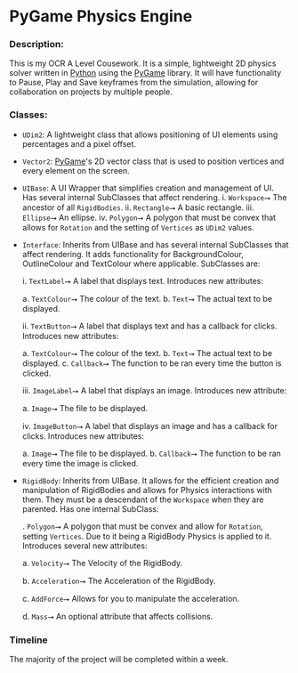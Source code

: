 # PyGame Physics Engine
### Description:
This is my OCR A Level Cousework. It is a simple, lightweight 2D physics solver written in [Python](https://www.python.org) using the [PyGame](https://www.pygame.org/wiki/about) library. It will have functionality to Pause, Play and Save keyframes from the simulation, allowing for collaboration on projects by multiple people.
### Classes:
- `UDim2`: A lightweight class that allows positioning of UI elements using percentages and a pixel offset.
- `Vector2`: [PyGame](https://www.pygame.org/wiki/about)'s 2D vector class that is used to position vertices and every element on the screen.
- `UIBase`: A UI Wrapper that simplifies creation and management of UI. Has several internal SubClasses that affect rendering. 
  i. `Workspace`⭢ The ancestor of all `RigidBodies`.
  ii. `Rectangle`⭢ A basic rectangle.
  iii. `Ellipse`⭢ An ellipse.
  iv. `Polygon`⭢ A polygon that must be convex that allows for `Rotation` and the setting of `Vertices` as `UDim2` values.
- `Interface`: Inherits from UIBase and has several internal SubClasses that affect rendering. It adds functionality for BackgroundColour, OutlineColour and TextColour where applicable. SubClasses are:
  
  i. `TextLabel`⭢ A label that displays text. Introduces new attributes:
   
    a. `TextColour`⭢ The colour of the text.
    b. `Text`⭢ The actual text to be displayed.
  
  ii. `TextButton`⭢ A label that displays text and has a callback for clicks. Introduces new attributes:
   
    a. `TextColour`⭢ The colour of the text.
    b. `Text`⭢ The actual text to be displayed.
    c. `Callback`⭢ The function to be ran every time the button is clicked.
  
  iii. `ImageLabel`⭢ A label that displays an image. Introduces new attribute:
   
    a. `Image`⭢ The file to be displayed.
  
  iv. `ImageButton`⭢ A label that displays an image and has a callback for clicks. Introduces new attributes:
    
    a. `Image`⭢ The file to be displayed.
    b. `Callback`⭢ The function to be ran every time the image is clicked.

- `RigidBody`: Inherits from UIBase. It allows for the efficient creation and manipulation of RigidBodies and allows for Physics interactions with them. They must be a descendant of the `Workspace` when they are parented. Has one internal SubClass:
  
  . `Polygon`⭢ A polygon that must be convex and allow for `Rotation`, setting `Vertices`. Due to it being a RigidBody Physics is applied to it. Introduces several new attributes:
    
    a. `Velocity`⭢ The Velocity of the RigidBody.
    
    b. `Acceleration`⭢ The Acceleration of the RigidBody.
    
    c. `AddForce`⭢ Allows for you to manipulate the acceleration.
    
    d. `Mass`⭢ An optional attribute that affects collisions.
    
### Timeline
The majority of the project will be completed within a week.

